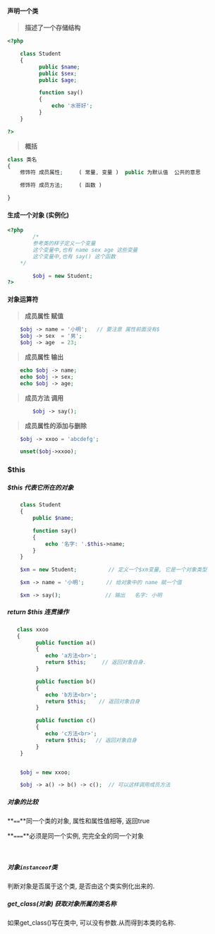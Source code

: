 #### 声明一个类

> **描述了一个存储结构**

```php
<?php

    class Student
    {
          public $name;
          public $sex;
          public $age;

          function say()
          {
              echo '水哥好';
          }
    }

?>
```

> **概括**

```php
class 类名
{
    修饰符 成员属性;     ( 常量, 变量 )  public 为默认值  公共的意思

    修饰符 成员方法;     ( 函数 )

}
```

#### 生成一个对象 \(实例化\)

```php
<?php
        /*
        参考类的样子定义一个变量
        这个变量中,也有 name sex age 这些变量
        这个变量中,也有 say() 这个函数
    */

        $obj = new Student; 
?>
```

#### 对象运算符

> **成员属性 赋值**

```php
    $obj -> name = '小明';   // 要注意 属性前面没有$
    $obj -> sex  = '男';
    $obj -> age  = 23;
```

> **成员属性 输出**

```php
    echo $obj -> name;
    echo $obj -> sex;
    echo $obj -> age;
```

> **成员方法 调用**

```php
        $obj -> say();
```

> **成员属性的添加与删除**

```php
    $obj -> xxoo = 'abcdefg';

    unset($obj->xxoo);
```

### $this

##### $this 代表它所在的对象

```php
    class Student
    {
        public $name;

        function say()
        {
            echo '名字: '.$this->name;
        }
    }

    $xm = new Student;          // 定义一个$xm变量, 它是一个对象类型

    $xm -> name = '小明';       // 给对象中的 name 赋一个值

    $xm -> say();              // 输出   名字: 小明
```

##### return $this 连贯操作

```php
   class xxoo
   {
         public function a()
         {
            echo 'a方法<br>';
            return $this;     // 返回对象自身.
         }

         public function b()
         {
            echo 'b方法<br>';
            return $this;    // 返回对象自身
         }

         public function c()
         {
            echo 'c方法<br>';
            return $this;   // 返回对象自身
         }
    }


    $obj = new xxoo;

    $obj -> a() -> b() -> c();  // 可以这样调用成员方法
```

##### 对象的比较

**`==`**同一个类的对象, 属性和属性值相等, 返回true

**`===`**必须是同一个实例, 完完全全的同一个对象

​

##### 对象`instanceof`类

判断对象是否属于这个类, 是否由这个类实例化出来的.



##### get\_class\(对象\) 获取对象所属的类名称

如果get\_class\(\)写在类中, 可以没有参数.从而得到本类的名称.

